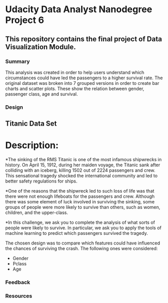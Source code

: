 # Udacity Data Analyst Nanodegree Project 6
## This repository contains the final project of Data Visualization Module.

### Summary
This analysis was created in order to help users understand which circumstances could have led the passengers to a higher survival rate.
The original dataset was broken into 7 grouped versions in order to create bar charts and scatter plots. These show the relation between gender, passenger class, age and survival.

### Design
## Titanic Data Set
# Description:
*The sinking of the RMS Titanic is one of the most infamous shipwrecks in history.  On April 15, 1912, during her maiden voyage, the Titanic sank after colliding with an iceberg, killing 1502 out of 2224 passengers and crew. This sensational tragedy shocked the international community and led to better safety regulations for ships.

*One of the reasons that the shipwreck led to such loss of life was that there were not enough lifeboats for the passengers and crew. Although there was some element of luck involved in surviving the sinking, some groups of people were more likely to survive than others, such as women, children, and the upper-class.

*In this challenge, we ask you to complete the analysis of what sorts of people were likely to survive. In particular, we ask you to apply the tools of machine learning to predict which passengers survived the tragedy.

The chosen design was to compare which features could have influenced the chances of surviving the crash. The following ones were considered:

- Gender
- Pclass
- Age


### Feedback

### Resources
